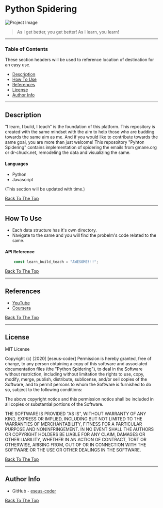 # Python Spidering

![Project Image](https://encrypted-tbn0.gstatic.com/images?q=tbn:ANd9GcQQ5GuOlxdmo5R-kzvsTgdu6aOhcInA_FV-4g&usqp=CAU)

> As I get better, you get better! As I learn, you learn!

---

### Table of Contents
These section headers will be used to reference location of destination for an easy use.

- [Description](#description)
- [How To Use](#how-to-use)
- [References](#references)
- [License](#license)
- [Author Info](#author-info)

---

## Description

"I learn, I build, I teach" is the foundation of this platform. This repository is created with the same mindset with the aim to help those who are budding towards the same aim as me. And if you would like to contribute towards the same goal, you are more than just welcome! This reposoitory "Pyhton Spidering" contains implementation of spidering the emails from gmane.org or dr-chuck.net, remodeling the data and visualizing the same.

#### Languages

- Python
- Javascript

(This section will be updated with time.)

[Back To The Top](#Python-Spidering)

---

## How To Use

- Each data structure has it's own directory.
- Navigate to the same and you will find the probelm's code related to the same.


#### API Reference

```javascript
    const learn_build_teach = "AWESOME!!!";
```
[Back To The Top](#Python-Spidering)

---

## References

- [YouTube](https://youtube.com)
- [Coursera](https://coursera.org)


[Back To The Top](#Python-Spidering)

---

## License

MIT License

Copyright (c) [2020] [eseus-coder]
Permission is hereby granted, free of charge, to any person obtaining a copy
of this software and associated documentation files (the "Python Spidering"), to deal
in the Software without restriction, including without limitation the rights
to use, copy, modify, merge, publish, distribute, sublicense, and/or sell
copies of the Software, and to permit persons to whom the Software is
furnished to do so, subject to the following conditions:

The above copyright notice and this permission notice shall be included in all
copies or substantial portions of the Software.

THE SOFTWARE IS PROVIDED "AS IS", WITHOUT WARRANTY OF ANY KIND, EXPRESS OR
IMPLIED, INCLUDING BUT NOT LIMITED TO THE WARRANTIES OF MERCHANTABILITY,
FITNESS FOR A PARTICULAR PURPOSE AND NONINFRINGEMENT. IN NO EVENT SHALL THE
AUTHORS OR COPYRIGHT HOLDERS BE LIABLE FOR ANY CLAIM, DAMAGES OR OTHER
LIABILITY, WHETHER IN AN ACTION OF CONTRACT, TORT OR OTHERWISE, ARISING FROM,
OUT OF OR IN CONNECTION WITH THE SOFTWARE OR THE USE OR OTHER DEALINGS IN THE
SOFTWARE.


[Back To The Top](#Python-Spidering)

---

## Author Info

- GitHub - [eseus-coder](https://github.com/eseus-coder)


[Back To The Top](#Python-Spidering)